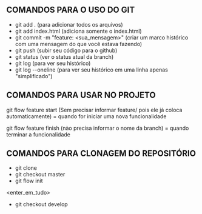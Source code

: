 ## COMANDOS PARA O USO DO GIT
 - git add . (para adicionar todos os arquivos)
 - git add index.html (adiciona somente o index.html)
 - git commit -m "feature: <sua_mensagem>" (criar um marco histórico com uma mensagem do que você estava fazendo)
 - git push (subir seu código para o github)
 - git status (ver o status atual da branch)
 - git log (para ver seu histórico)
 - git log --oneline (para ver seu histórico em uma linha apenas "simplificado")

## COMANDOS PARA USAR NO PROJETO

git flow feature start <nome-da-branch> (Sem precisar informar feature/ pois ele já coloca automaticamente) = quando for iniciar uma nova funcionalidade

git flow feature finish (nào precisa informar o nome da branch) = quando terminar a funcionalidade

## COMANDOS PARA CLONAGEM DO REPOSITÓRIO

 - git clone <link>
 - git checkout master
 - git flow init

<enter_em_tudo>

 - git checkout develop
